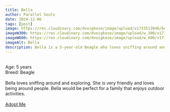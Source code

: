 ```yaml
---
title: Bella
author: Parallel Souls
date: 2024-12-06
tags: [post]
image: https://res.cloudinary.com/dvoigkose/image/upload/v1733513946/beagle-on-meadow-2021-08-26-15-58-22-utc_rl2omf.webp
imageW300: https://res.cloudinary.com/dvoigkose/image/upload/w_300/v1733513946/beagle-on-meadow-2021-08-26-15-58-22-utc_rl2omf.webp
imageW600: https://res.cloudinary.com/dvoigkose/image/upload/w_600/v1733513946/beagle-on-meadow-2021-08-26-15-58-22-utc_rl2omf.webp
imageAlt: Bella
description: Bella is a 5-year-old Beagle who loves sniffing around and exploring. She is very friendly and loves being around people. Bella would be perfect for a family that enjoys outdoor activities.
---
```

<br>
Age: 5 years
<br>
Breed: Beagle
<br>
<br>
Bella loves sniffing around and exploring. She is very friendly and loves being around people. Bella would be perfect for a family that enjoys outdoor activities.
<br>
<br>
<a href="mailto:petrescue@example.com?subject=Adopt Bella" class="btn btn--primary">Adopt Me</a>
